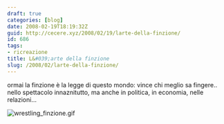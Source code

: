 ```yaml
---
draft: true
categories: [blog]
date: 2008-02-19T18:19:32Z
guid: http://cecere.xyz/2008/02/19/larte-della-finzione/
id: 686
tags:
- ricreazione
title: L&#039;arte della finzione
slug: /2008/02/larte-della-finzione/
---
```


ormai la finzione è la legge di questo mondo: vince chi meglio sa fingere.. nello spettacolo innaznitutto, ma anche in politica, in economia, nelle relazioni…

![wrestling_finzione.gif](http://cecere.xyz/wp-content/uploads/sites/3/2008/02/wrestling_finzione.gif)